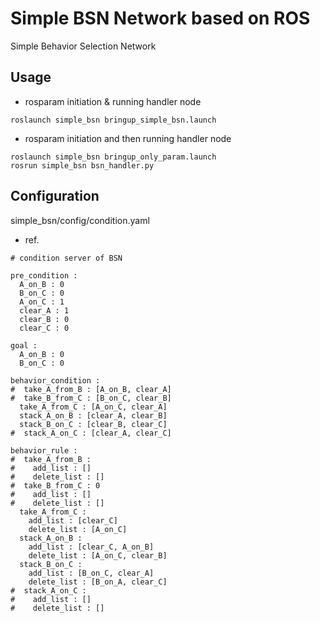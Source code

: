# Simple BSN Network based on ROS
Simple Behavior Selection Network

## Usage
* rosparam initiation & running handler node
```
roslaunch simple_bsn bringup_simple_bsn.launch
```
* rosparam initiation and then running handler node
```
roslaunch simple_bsn bringup_only_param.launch
rosrun simple_bsn bsn_handler.py
```
## Configuration
simple_bsn/config/condition.yaml 

* ref.
```
# condition server of BSN

pre_condition :
  A_on_B : 0
  B_on_C : 0
  A_on_C : 1
  clear_A : 1
  clear_B : 0
  clear_C : 0

goal :
  A_on_B : 0
  B_on_C : 0

behavior_condition :
#  take_A_from_B : [A_on_B, clear_A]
#  take_B_from_C : [B_on_C, clear_B]
  take_A_from_C : [A_on_C, clear_A]
  stack_A_on_B : [clear_A, clear_B]
  stack_B_on_C : [clear_B, clear_C]
#  stack_A_on_C : [clear_A, clear_C]

behavior_rule :
#  take_A_from_B :
#    add_list : []
#    delete_list : []
#  take_B_from_C : 0
#    add_list : []
#    delete_list : []
  take_A_from_C :
    add_list : [clear_C]
    delete_list : [A_on_C]
  stack_A_on_B :
    add_list : [clear_C, A_on_B]
    delete_list : [A_on_C, clear_B]
  stack_B_on_C :
    add_list : [B_on_C, clear_A]
    delete_list : [B_on_A, clear_C]
#  stack_A_on_C :
#    add_list : []
#    delete_list : []
```